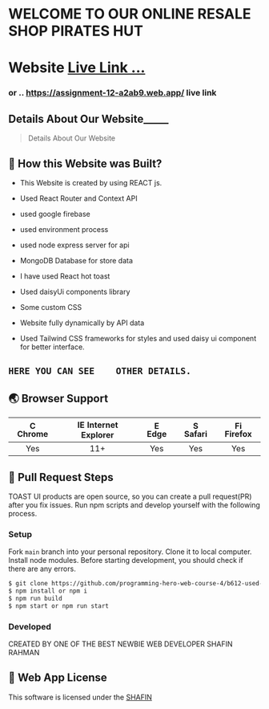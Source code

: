 # WELCOME TO OUR ONLINE RESALE SHOP PIRATES HUT

# Website [Live Link ...](https://assignment-12-a2ab9.web.app)
 ### or .. https://assignment-12-a2ab9.web.app/ live link

## Details About Our Website_____


> Details About Our Website

## 🚩 How this Website was Built?
- This Website is created by using REACT js.

- Used React Router and Context API
- used google firebase 
- used environment process
- used node express server for api
- MongoDB Database for store data
- I have used React hot toast 
- Used daisyUi components library
- Some custom CSS
- Website fully dynamically by API data  
- Used Tailwind CSS frameworks for styles and used daisy ui component for better interface.








## `HERE YOU CAN SEE    OTHER DETAILS.` 




## 🌏 Browser Support

| <img src="https://user-images.githubusercontent.com/1215767/34348387-a2e64588-ea4d-11e7-8267-a43365103afe.png" alt="Chrome" width="16px" height="16px" /> Chrome | <img src="https://user-images.githubusercontent.com/1215767/34348590-250b3ca2-ea4f-11e7-9efb-da953359321f.png" alt="IE" width="16px" height="16px" /> Internet Explorer | <img src="https://user-images.githubusercontent.com/1215767/34348380-93e77ae8-ea4d-11e7-8696-9a989ddbbbf5.png" alt="Edge" width="16px" height="16px" /> Edge | <img src="https://user-images.githubusercontent.com/1215767/34348394-a981f892-ea4d-11e7-9156-d128d58386b9.png" alt="Safari" width="16px" height="16px" /> Safari | <img src="https://user-images.githubusercontent.com/1215767/34348383-9e7ed492-ea4d-11e7-910c-03b39d52f496.png" alt="Firefox" width="16px" height="16px" /> Firefox |
| :---------: | :---------: | :---------: | :---------: | :---------: |
| Yes | 11+ | Yes | Yes | Yes |


## 🔧 Pull Request Steps

TOAST UI products are open source, so you can create a pull request(PR) after you fix issues. Run npm scripts and develop yourself with the following process.

### Setup

Fork `main` branch into your personal repository. Clone it to local computer. Install node modules. Before starting development, you should check if there are any errors.

```sh
$ git clone https://github.com/programming-hero-web-course-4/b612-used-products-resale-clients-side-shourovr82.git
$ npm install or npm i
$ npm run build 
$ npm start or npm run start
```



### Developed

CREATED BY ONE OF THE BEST NEWBIE WEB DEVELOPER SHAFIN RAHMAN
 

 

## 📜 Web App License

This software is licensed under the [SHAFIN](https://github.com/shourovr82)
